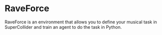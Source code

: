 # RaveForce
RaveForce is an environment that allows you to define your musical task in SuperCollider and train an agent to do the task in Python.
